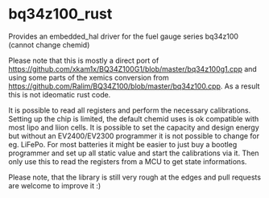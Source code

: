 # bq34z100_rust
Provides an embedded_hal driver for the fuel gauge series bq34z100 (cannot change chemid)

Please note that this is mostly a direct port of https://github.com/xkam1x/BQ34Z100G1/blob/master/bq34z100g1.cpp and using some parts of the xemics conversion from https://github.com/Ralim/BQ34Z100/blob/master/bq34z100.cpp. As a result this is not ideomatic rust code.

It is possible to read all registers and perform the necessary calibrations. Setting up the chip is limited, the default chemid uses is ok compatible with most lipo and liion cells. It is possible to set the capacity and design energy but without an EV2400/EV2300 programmer it is not possible to change for eg. LiFePo. For most batteries it might be easier to just buy a bootleg programmer and set up all static value and start the calibrations via it. Then only use this to read the registers from a MCU to get state informations.

Please note, that the library is still very rough at the edges and pull requests are welcome to improve it :)